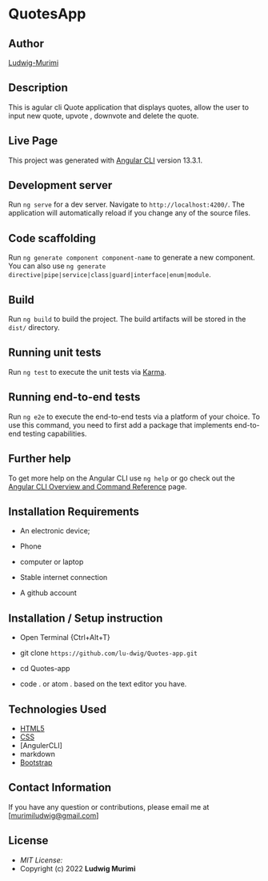 # QuotesApp

## Author
[Ludwig-Murimi](https://github.com/lu-dwig)

## Description

This is agular cli Quote application that displays quotes, allow the user to input new quote, upvote , downvote and delete the quote. 

## Live Page



This project was generated with [Angular CLI](https://github.com/angular/angular-cli) version 13.3.1.

## Development server

Run `ng serve` for a dev server. Navigate to `http://localhost:4200/`. The application will automatically reload if you change any of the source files.

## Code scaffolding

Run `ng generate component component-name` to generate a new component. You can also use `ng generate directive|pipe|service|class|guard|interface|enum|module`.

## Build

Run `ng build` to build the project. The build artifacts will be stored in the `dist/` directory.

## Running unit tests

Run `ng test` to execute the unit tests via [Karma](https://karma-runner.github.io).

## Running end-to-end tests

Run `ng e2e` to execute the end-to-end tests via a platform of your choice. To use this command, you need to first add a package that implements end-to-end testing capabilities.

## Further help

To get more help on the Angular CLI use `ng help` or go check out the [Angular CLI Overview and Command Reference](https://angular.io/cli) page.


## Installation Requirements
* An electronic device;
 * Phone
 * computer or laptop
 
* Stable internet connection

* A github account 
 
## Installation / Setup instruction
* Open Terminal {Ctrl+Alt+T}

* git clone ```https://github.com/lu-dwig/Quotes-app.git```

* cd Quotes-app

* code . or atom . based on the text editor you have.

## Technologies Used

* [HTML5](https://github.com/topics/html5)
* [CSS](https://github.com/topics/css3)
* [AngulerCLI]
* markdown
* [Bootstrap](https://github.com/topics/bootstrap)

## Contact Information 

If you have any question or contributions, please email me at [murimiludwig@gmail.com]

## License
* *MIT License:*
* Copyright (c) 2022 **Ludwig Murimi**